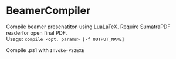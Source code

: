 # BeamerCompiler

Compile beamer presenatiton using LuaLaTeX. Require SumatraPDF readerfor open final PDF.  
Usage: `compile <opt. params> [-f OUTPUT_NAME]`


Compile .ps1 with `Invoke-PS2EXE` 

